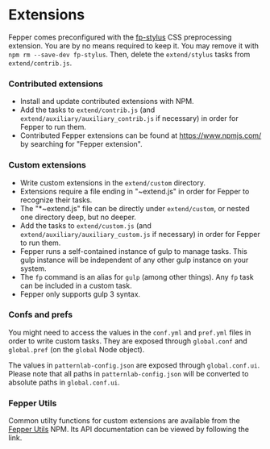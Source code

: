 # Extensions

Fepper comes preconfigured with the 
<a href="https://www.npmjs.com/package/fp-stylus" target="_blank">fp-stylus</a> 
CSS preprocessing extension. You are by no means required to keep it. You may 
remove it with `npm rm --save-dev fp-stylus`. Then, delete the `extend/stylus` tasks 
from `extend/contrib.js`.

### Contributed extensions

* Install and update contributed extensions with NPM.
* Add the tasks to `extend/contrib.js` (and `extend/auxiliary/auxiliary_contrib.js`
  if necessary) in order for Fepper to run them.
* Contributed Fepper extensions can be found at https://www.npmjs.com/ by 
  searching for "Fepper extension".

### Custom extensions

* Write custom extensions in the `extend/custom` directory.
* Extensions require a file ending in "~extend.js" in order for Fepper to 
  recognize their tasks.
* The "\*~extend.js" file can be directly under `extend/custom`, or nested one 
  directory deep, but no deeper.
* Add the tasks to `extend/custom.js` (and `extend/auxiliary/auxiliary_custom.js`
  if necessary) in order for Fepper to run them.
* Fepper runs a self-contained instance of gulp to manage tasks. This gulp 
  instance will be independent of any other gulp instance on your system.
* The `fp` command is an alias for `gulp` (among other things). Any `fp` task 
  can be included in a custom task.
* Fepper only supports gulp 3 syntax.

### Confs and prefs

You might need to access the values in the `conf.yml` and `pref.yml` files in 
order to write custom tasks. They are exposed through `global.conf` and 
`global.pref` (on the `global` Node object).

The values in `patternlab-config.json` are exposed through `global.conf.ui`. 
Please note that all paths in `patternlab-config.json` will be converted to 
absolute paths in `global.conf.ui`.

### Fepper Utils

Common utilty functions for custom extensions are available from the 
<a href="https://www.npmjs.com/package/fepper-utils" target="_blank">Fepper Utils</a> 
NPM. Its API documentation can be viewed by following the link.
